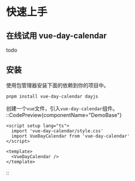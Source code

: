 

# 快速上手

## 在线试用 vue-day-calendar
todo

## 安装
使用包管理器安装下面的依赖到你的项目中。
```bash
pnpm install vue-day-calendar dayjs
```

创建一个`vue`文件，引入`vue-day-calendar`组件。
::CodePreview{componentName="DemoBase"}

```vue
<script setup lang="ts">
  import 'vue-day-calendar/style.css'
  import VueDayCalendar from 'vue-day-calendar'
</script>

<template>
  <VueDayCalendar />
</template>
```
::
